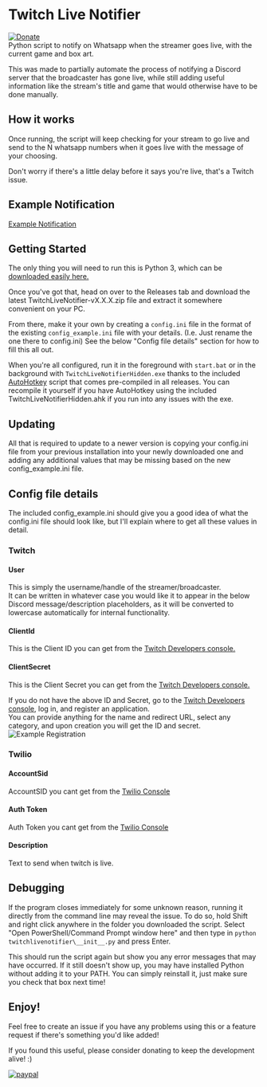 # Twitch Live Notifier
[![Donate](https://img.shields.io/badge/Donate-PayPal-green.svg)](https://www.paypal.com/cgi-bin/webscr?cmd=_s-xclick&hosted_button_id=LB2R9THJJW8EL)  
Python script to notify on Whatsapp when the streamer goes live, with the current game and box art.  

This was made to partially automate the process of notifying a Discord server that the broadcaster has gone live, while still adding useful information like the stream's title and game that would otherwise have to be done manually.

## How it works
Once running, the script will keep checking for your stream to go live and send to the N whatsapp numbers when it goes live with the message of your choosing.


Don't worry if there's a little delay before it says you're live, that's a Twitch issue.  

## Example Notification
[Example Notification](https://imgur.com/a/wxvVhns)

## Getting Started
The only thing you will need to run this is Python 3, which can be [downloaded easily here.](https://ninite.com/python3/)  

Once you've got that, head on over to the Releases tab and download the latest TwitchLiveNotifier-vX.X.X.zip file and extract it somewhere convenient on your PC.  

From there, make it your own by creating a ```config.ini``` file in the format of the existing ```config_example.ini``` file with your details. (I.e. Just rename the one there to config.ini)  See the below "Config file details" section for how to fill this all out.  

When you're all configured, run it in the foreground with ```start.bat``` or in the background with ```TwitchLiveNotifierHidden.exe``` thanks to the included [AutoHotkey](https://autohotkey.com/) script that comes pre-compiled in all releases. You can recompile it yourself if you have AutoHotkey using the included TwitchLiveNotifierHidden.ahk if you run into any issues with the exe.  

## Updating
All that is required to update to a newer version is copying your config.ini file from your previous installation into your newly downloaded one and adding any additional values that may be missing based on the new config_example.ini file.

## Config file details
The included config_example.ini should give you a good idea of what the config.ini file should look like, but I'll explain where to get all these values in detail.  

### Twitch
#### User
This is simply the username/handle of the streamer/broadcaster.  
It can be written in whatever case you would like it to appear in the below Discord message/description placeholders, as it will be converted to lowercase automatically for internal functionality.
#### ClientId
This is the Client ID you can get from the [Twitch Developers console.](https://dev.twitch.tv/login)
#### ClientSecret
This is the Client Secret you can get from the [Twitch Developers console.](https://dev.twitch.tv/login)

If you do not have the above ID and Secret, go to the [Twitch Developers console](https://dev.twitch.tv/login), log in, and register an application.  
You can provide anything for the name and redirect URL, select any category, and upon creation you will get the ID and secret.
![Example Registration](https://i.imgur.com/ZKqJID9.png)

### Twilio
#### AccountSid
AccountSID you cant get from the [Twilio Console](https://console.twilio.com/us1/develop/sms/try-it-out/whatsapp-learn?frameUrl=%2Fconsole%2Fsms%2Fwhatsapp%2Flearn%3Fx-target-region%3Dus1)
#### Auth Token
Auth Token you cant get from the [Twilio Console](https://console.twilio.com/us1/develop/sms/try-it-out/whatsapp-learn?frameUrl=%2Fconsole%2Fsms%2Fwhatsapp%2Flearn%3Fx-target-region%3Dus1)
#### Description
Text to send when twitch is live.

## Debugging
If the program closes immediately for some unknown reason, running it directly from the command line may reveal the issue. To do so, hold Shift and right click anywhere in the folder you downloaded the script. Select "Open PowerShell/Command Prompt window here" and then type in ```python twitchlivenotifier\__init__.py``` and press Enter.  

This should run the script again but show you any error messages that may have occurred. If it still doesn't show up, you may have installed Python without adding it to your PATH. You can simply reinstall it, just make sure you check that box next time!  

## Enjoy!
Feel free to create an issue if you have any problems using this or a feature request if there's something you'd like added! 

If you found this useful, please consider donating to keep the development alive! :)

[![paypal](https://www.paypalobjects.com/en_US/i/btn/btn_donateCC_LG.gif)](https://www.paypal.com/cgi-bin/webscr?cmd=_s-xclick&hosted_button_id=LB2R9THJJW8EL)
